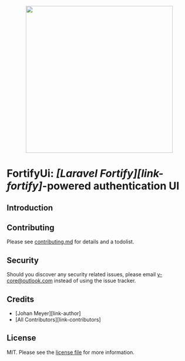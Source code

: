<p  align="center">
    <img  src="https://github.com/ycore/fortify-ui/raw/master/resources/svg/fortify-ui.svg" width="400">
</p>

# **FortifyUi**: _[Laravel Fortify][link-fortify]_-powered authentication UI

## Introduction

## Contributing

Please see [contributing.md](contributing.md) for details and a todolist.

## Security

Should you discover any security related issues, please email y-core@outlook.com instead of using the issue tracker.

## Credits

- [Johan Meyer][link-author]
- [All Contributors][link-contributors]

## License

MIT. Please see the [license file](license.md) for more information.
